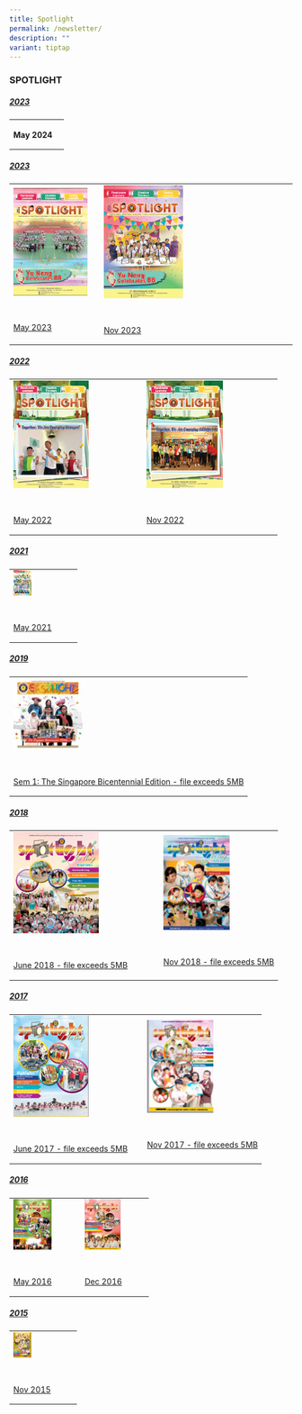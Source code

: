 ```yaml
---
title: Spotlight
permalink: /newsletter/
description: ""
variant: tiptap
---
```

<h3>SPOTLIGHT</h3>
<h5><u>2023</u></h5>
<table style="minWidth: 50px">
<colgroup>
<col>
<col>
</colgroup>
<tbody>
<tr>
<th rowspan="1" colspan="1">
<p></p>
<p>May 2024</p>
</th>
<th rowspan="1" colspan="1">
<p></p>
</th>
</tr>
</tbody>
</table>
<h5><u>2023</u></h5>
<table style="minWidth: 50px">
<colgroup>
<col>
<col>
</colgroup>
<tbody>
<tr>
<td rowspan="1" colspan="1">
<div class="isomer-image-wrapper">
<img style="width:90%" height="auto" width="100%" src="/images/spotlight%20issue%201%20may%202023.png">
</div>
<p>
<br>
</p>
<p><a href="https://drive.google.com/file/d/17qlRefa_qSOo-YI-i2iaD-ZIdFVwlJzl/view?usp=sharing" rel="noopener noreferrer nofollow" target="_blank">May 2023</a>
</p>
</td>
<td rowspan="1" colspan="1">
<div class="isomer-image-wrapper">
<img style="width:43%" height="auto" width="100%" src="/images/Spotlight_Nov_2023.png">
</div>
<p>
<br>
</p>
<p><a href="https://drive.google.com/file/d/1_JI216-UqZQrEJDsCcCrP5Kdd0Yr18Qa/view?usp=sharing" rel="noopener noreferrer nofollow" target="_blank">Nov 2023</a>
</p>
</td>
</tr>
</tbody>
</table>
<h5><u>2022</u></h5>
<table style="minWidth: 50px">
<colgroup>
<col>
<col>
</colgroup>
<tbody>
<tr>
<td rowspan="1" colspan="1">
<div class="isomer-image-wrapper">
<img style="width:60%" height="auto" width="100%" src="/images/spotlight%20issue%201%20may%202022.png">
</div>
<p>
<br>
</p>
<p><a href="https://drive.google.com/file/d/1cUFzVN05O23nbmuVURmql15a222lUWYv/view?usp=drive_link" rel="noopener noreferrer nofollow" target="_blank">May 2022</a>
</p>
</td>
<td rowspan="1" colspan="1">
<div class="isomer-image-wrapper">
<img style="width:60%" height="auto" width="100%" src="/images/spotlight%20issue%202%20november%202022.png">
</div>
<p>
<br>
</p>
<p><a href="https://drive.google.com/file/d/1r4V4BahxX4CF_b_TrxAuELOtjCKQ4hJ3/view?usp=drive_link" rel="noopener noreferrer nofollow" target="_blank">Nov 2022</a>
</p>
</td>
</tr>
</tbody>
</table>
<h5><u>2021</u></h5>
<table style="minWidth: 25px">
<colgroup>
<col>
</colgroup>
<tbody>
<tr>
<td rowspan="1" colspan="1">
<div class="isomer-image-wrapper">
<img style="width:30%" height="auto" width="100%" src="/images/Spotlight-May-2021-107x150.png">
</div>
<p>
<br>
</p>
<p><a href="/files/Spotlight-May-2021.pdf" rel="noopener noreferrer nofollow" target="_blank">May 2021</a>
</p>
</td>
</tr>
</tbody>
</table>
<h5><u>2019</u></h5>
<table style="minWidth: 25px">
<colgroup>
<col>
</colgroup>
<tbody>
<tr>
<td rowspan="1" colspan="1">
<div class="isomer-image-wrapper">
<img style="width:30%" height="auto" width="100%" src="/images/Bicentennial-145x150.jpg">
</div>
<p>
<br>
</p>
<p><a href="https://yunengpri.moe.edu.sg/wp-content/uploads/2019/07/2019-Spotlight-The-Singapore-Bicentennial-Edition_Sem-1.pdf" rel="noopener noreferrer nofollow" target="_blank">Sem 1: The Singapore Bicentennial Edition - file exceeds 5MB</a>
</p>
</td>
</tr>
</tbody>
</table>
<h5><u>2018</u></h5>
<table style="minWidth: 50px">
<colgroup>
<col>
<col>
</colgroup>
<tbody>
<tr>
<td rowspan="1" colspan="1">
<div class="isomer-image-wrapper">
<img style="width:60%" height="auto" width="100%" src="/images/1-253x300.png">
</div>
<p>
<br>
</p>
<p><a href="https://yunengpri.moe.edu.sg/wp-content/uploads/2017/03/Yu-Neng-Spotlight-NL_final-version.pdf" rel="noopener noreferrer nofollow" target="_blank">June 2018 - file exceeds 5MB</a>
</p>
</td>
<td rowspan="1" colspan="1">
<div class="isomer-image-wrapper">
<img style="width:60%" height="auto" width="100%" src="/images/1-3-106x150.png">
</div>
<p>
<br>
</p>
<p><a href="https://yunengpri.moe.edu.sg/wp-content/uploads/2018/11/Yu-Neng-Spotlight-NL-Term2_FA.pdf" rel="noopener noreferrer nofollow" target="_blank">Nov 2018 - file exceeds 5MB</a>
</p>
</td>
</tr>
</tbody>
</table>
<h5><u>2017</u></h5>
<table style="minWidth: 50px">
<colgroup>
<col>
<col>
</colgroup>
<tbody>
<tr>
<td rowspan="1" colspan="1">
<div class="isomer-image-wrapper">
<img style="width:60%" height="auto" width="100%" src="/images/Spotlight-Jun-2017-224x300.png">
</div>
<p>
<br>
</p>
<p><a href="https://yunengpri.moe.edu.sg/wp-content/uploads/2017/07/Yuneng-Jun-2017.pdf" rel="noopener noreferrer nofollow" target="_blank">June 2017 - file exceeds 5MB</a>
</p>
</td>
<td rowspan="1" colspan="1">
<div class="isomer-image-wrapper">
<img style="width:60%" height="auto" width="100%" src="/images/Nov2017.png">
</div>
<p>
<br>
</p>
<p><a href="https://yunengpri.moe.edu.sg/wp-content/uploads/2017/03/Yu-Neng-Spotlight-NL_Nov17_041117.pdf" rel="noopener noreferrer nofollow" target="_blank">Nov 2017 - file exceeds 5MB</a>
</p>
</td>
</tr>
</tbody>
</table>
<h5><u>2016</u></h5>
<table style="minWidth: 50px">
<colgroup>
<col>
<col>
</colgroup>
<tbody>
<tr>
<td rowspan="1" colspan="1">
<div class="isomer-image-wrapper">
<img style="width:60%" height="auto" width="100%" src="/images/May2016-113x150.png">
</div>
<p>
<br>
</p>
<p><a href="/files/4-Yu-Neng-Spotlight-May-2016.pdf" rel="noopener noreferrer nofollow" target="_blank">May 2016</a>
</p>
</td>
<td rowspan="1" colspan="1">
<div class="isomer-image-wrapper">
<img style="width:60%" height="auto" width="100%" src="/images/Dec2016-107x150.png">
</div>
<p>
<br>
</p>
<p><a href="/files/5-Yu-Neng-Spotlight-Dec-2016.pdf" rel="noopener noreferrer nofollow" target="_blank">Dec 2016</a>
</p>
</td>
</tr>
</tbody>
</table>
<h5><u>2015</u></h5>
<table style="minWidth: 25px">
<colgroup>
<col>
</colgroup>
<tbody>
<tr>
<td rowspan="1" colspan="1">
<div class="isomer-image-wrapper">
<img style="width:30%" height="auto" width="100%" src="/images/Nov2015-106x150.png">
</div>
<p>
<br>
</p>
<p><a href="/files/2015-11-Spotlight.pdf" rel="noopener noreferrer nofollow" target="_blank">Nov 2015</a>
</p>
</td>
</tr>
</tbody>
</table>
<p></p>